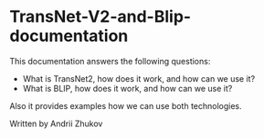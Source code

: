 # TransNet-V2-and-Blip-documentation

This documentation answers the following questions:
- What is TransNet2, how does it work, and how can we use it?
- What is BLIP, how does it work, and how can we use it?

Also it provides examples how we can use both technologies.

Written by Andrii Zhukov
